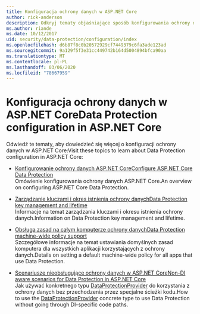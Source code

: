```yaml
---
title: Konfiguracja ochrony danych w ASP.NET Core
author: rick-anderson
description: Odkryj tematy objaśniające sposób konfigurowania ochrony danych w programie ASP.NET Core.
ms.author: riande
ms.date: 10/12/2017
uid: security/data-protection/configuration/index
ms.openlocfilehash: d6b87f8c0b20572929cf7449379c6fa3ade123ad
ms.sourcegitcommit: 9a129f5f3e31cc449742b164d5004894bfca90aa
ms.translationtype: MT
ms.contentlocale: pl-PL
ms.lasthandoff: 03/06/2020
ms.locfileid: "78667959"
---
```

# <a name="data-protection-configuration-in-aspnet-core"></a><span data-ttu-id="c5b4b-103">Konfiguracja ochrony danych w ASP.NET Core</span><span class="sxs-lookup"><span data-stu-id="c5b4b-103">Data Protection configuration in ASP.NET Core</span></span>

<span data-ttu-id="c5b4b-104">Odwiedź te tematy, aby dowiedzieć się więcej o konfiguracji ochrony danych w ASP.NET Core:</span><span class="sxs-lookup"><span data-stu-id="c5b4b-104">Visit these topics to learn about Data Protection configuration in ASP.NET Core:</span></span>

* [<span data-ttu-id="c5b4b-105">Konfigurowanie ochrony danych ASP.NET Core</span><span class="sxs-lookup"><span data-stu-id="c5b4b-105">Configure ASP.NET Core Data Protection</span></span>](xref:security/data-protection/configuration/overview)  
  <span data-ttu-id="c5b4b-106">Omówienie konfigurowania ochrony danych ASP.NET Core.</span><span class="sxs-lookup"><span data-stu-id="c5b4b-106">An overview on configuring ASP.NET Core Data Protection.</span></span>

* [<span data-ttu-id="c5b4b-107">Zarządzanie kluczami i okres istnienia ochrony danych</span><span class="sxs-lookup"><span data-stu-id="c5b4b-107">Data Protection key management and lifetime</span></span>](xref:security/data-protection/configuration/default-settings)  
  <span data-ttu-id="c5b4b-108">Informacje na temat zarządzania kluczami i okresu istnienia ochrony danych.</span><span class="sxs-lookup"><span data-stu-id="c5b4b-108">Information on Data Protection key management and lifetime.</span></span>

* [<span data-ttu-id="c5b4b-109">Obsługa zasad na całym komputerze ochrony danych</span><span class="sxs-lookup"><span data-stu-id="c5b4b-109">Data Protection machine-wide policy support</span></span>](xref:security/data-protection/configuration/machine-wide-policy)  
  <span data-ttu-id="c5b4b-110">Szczegółowe informacje na temat ustawiania domyślnych zasad komputera dla wszystkich aplikacji korzystających z ochrony danych.</span><span class="sxs-lookup"><span data-stu-id="c5b4b-110">Details on setting a default machine-wide policy for all apps that use Data Protection.</span></span>

* [<span data-ttu-id="c5b4b-111">Scenariusze nieobsługujące ochrony danych w ASP.NET Core</span><span class="sxs-lookup"><span data-stu-id="c5b4b-111">Non-DI aware scenarios for Data Protection in ASP.NET Core</span></span>](xref:security/data-protection/configuration/non-di-scenarios)  
  <span data-ttu-id="c5b4b-112">Jak używać konkretnego typu [DataProtectionProvider](/dotnet/api/Microsoft.AspNetCore.DataProtection.DataProtectionProvider) do korzystania z ochrony danych bez przechodzenia przez specjalne ścieżki kodu.</span><span class="sxs-lookup"><span data-stu-id="c5b4b-112">How to use the [DataProtectionProvider](/dotnet/api/Microsoft.AspNetCore.DataProtection.DataProtectionProvider) concrete type to use Data Protection without going through DI-specific code paths.</span></span>
